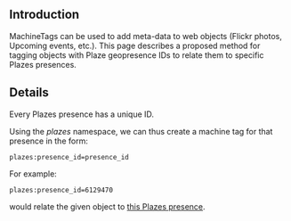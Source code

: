 ## Introduction ##

MachineTags can be used to add meta-data to web objects (Flickr photos, Upcoming events, etc.).  This page describes a proposed method for tagging objects with Plaze geopresence IDs to relate them to specific Plazes presences.

## Details ##

Every Plazes presence has a unique ID.

Using the _plazes_ namespace, we can thus create a machine tag for that presence in the form:

```
plazes:presence_id=presence_id
```

For example:

```
plazes:presence_id=6129470
```

would relate the given object to [this Plazes presence](http://plazes.com/activities/6129470).